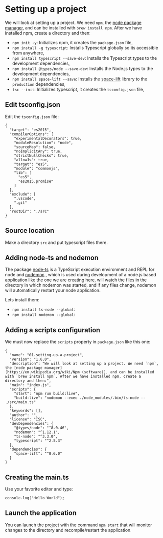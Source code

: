 # Setting up a project
We will look at setting up a project. We need `npm`, the [node package manager](https://en.wikipedia.org/wiki/Npm_(software)), and can be installed with `brew install npm`. After we have installed npm, create a directory and then:

- `npm init -y`: Initializes npm, it creates the `package.json` file,
- `npm install -g typescript`: Installs Typescript globally so its accessible from anywhere,
- `npm install typescript --save-dev`: Installs the Typescript types to the development dependencies,
- `npm install @types/node --save-dev`: Installs the Node.js types to the development dependencies,
- `npm install space-lift --save`: Installs the [space-lift](https://www.npmjs.com/package/space-lift) library to the `production` dependencies,
- `tsc --init`: Initializes typescript, it creates the `tsconfig.json` file,

## Edit tsconfig.json
Edit the `tsconfig.json` file:

```
{
  "target": "es2015",
  "compilerOptions": {
    "experimentalDecorators": true,
    "moduleResolution": "node",
    "sourceMap": false,
    "noImplicitAny": true,
    "strictNullChecks": true,
    "allowJs": true,
    "target": "es5",
    "module": "commonjs",
    "lib": [
      "es5",
      "es2015.promise"
    ]
  },
  "exclude": [
    ".vscode",
    ".git"
  ],
  "rootDir": "./src"
}
```

## Source location
Make a directory `src` and put typescript files there.

## Adding node-ts and nodemon
The package [node-ts](https://www.npmjs.com/package/ts-node) is a TypeScript execution environment and REPL for node and [nodemon](https://www.npmjs.com/package/nodemon) , which is used during development of a node.js based application like the one we are creating here, will watch the files in the directory in which nodemon was started, and if any files change, nodemon will automatically restart your node application.

Lets install them:

- `npm install ts-node --global`: 
- `npm install nodemon --global`: 

## Adding a scripts configuration
We must now replace the `scripts` property in `package.json` like this one:

```
{
  "name": "01-setting-up-a-project",
  "version": "1.0.0",
  "description": "We will look at setting up a project. We need `npm`, the [node package manager](https://en.wikipedia.org/wiki/Npm_(software)), and can be installed with `brew install npm`. After we have installed npm, create a directory and then:",
  "main": "index.js",
  "scripts": {
    "start": "npm run build:live",
    "build:live": "nodemon --exec ./node_modules/.bin/ts-node -- ./src/main.ts"
  },
  "keywords": [],
  "author": "",
  "license": "ISC",
  "devDependencies": {
    "@types/node": "^8.0.46",
    "nodemon": "^1.12.1",
    "ts-node": "^3.3.0",
    "typescript": "^2.5.3"
  },
  "dependencies": {
    "space-lift": "^0.6.0"
  }
}
```

## Creating the main.ts
Use your favorite editor and type:

```
console.log("Hello World");
```

## Launch the application
You can launch the project with the command `npm start` that will monitor changes to the directory and recompile/restart the application.